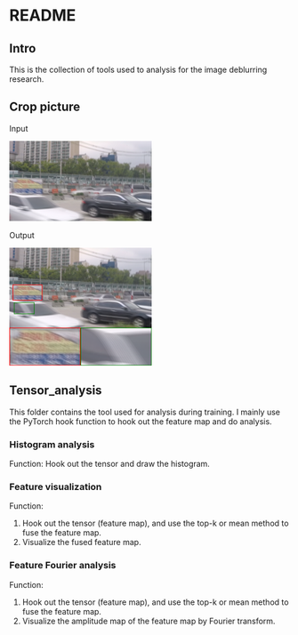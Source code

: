# README

## Intro

This is the collection of tools used to analysis for the image deblurring research. 

## Crop picture

Input



<img src="./assets/000229.png" alt="000229" style="zoom: 25%;" />

Output



<img src="./assets/000229-1699414519263-2.png" alt="000229" style="zoom: 25%;" />

## Tensor_analysis

This folder contains the tool used for analysis during training. I mainly use the PyTorch hook function to hook out the feature map and do analysis.

### Histogram analysis

Function: Hook out the tensor and draw the histogram.

### Feature visualization

Function: 

1. Hook out the tensor (feature map), and use the top-k or mean method to fuse the feature map. 
2. Visualize the fused feature map.

### Feature Fourier analysis

Function:

1. Hook out the tensor (feature map), and use the top-k or mean method to fuse the feature map.
2. Visualize the amplitude map of the feature map by Fourier transform.